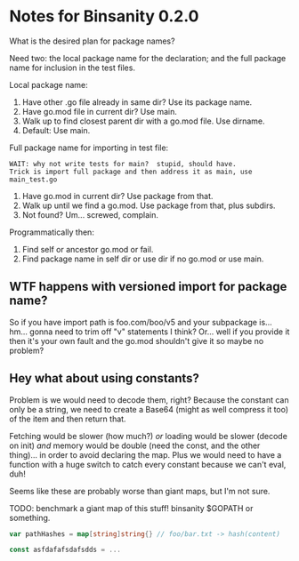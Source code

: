 # Notes for Binsanity 0.2.0

What is the desired plan for package names?

Need two: the local package name for the declaration; and the full package
name for inclusion in the test files.

Local package name:

1. Have other .go file already in same dir? Use its package name.
2. Have go.mod file in current dir? Use main.
3. Walk up to find closest parent dir with a go.mod file. Use dirname.
4. Default: Use main.

Full package name for importing in test file:

    WAIT: why not write tests for main?  stupid, should have.
    Trick is import full package and then address it as main, use main_test.go

1. Have go.mod in current dir? Use package from that.
2. Walk up until we find a go.mod. Use package from that, plus subdirs.
3. Not found? Um... screwed, complain.

Programmatically then:

1. Find self or ancestor go.mod or fail.
2. Find package name in self dir or use dir if no go.mod or use main.

## WTF happens with versioned import for package name?

So if you have import path is foo.com/boo/v5 and your subpackage is... hm...
gonna need to trim off "v" statements I think? Or... well if you provide it
then it's your own fault and the go.mod shouldn't give it so maybe no problem?

## Hey what about using constants?

Problem is we would need to decode them, right? Because the constant can
only be a string, we need to create a Base64 (might as well compress it too)
of the item and then return that.

Fetching would be slower (how much?) _or_ loading would be slower (decode on
init) _and_ memory would be double (need the const, and the other thing)...
in order to avoid declaring the map. Plus we would need to have a function
with a huge switch to catch every constant because we can't eval, duh!

Seems like these are probably worse than giant maps, but I'm not sure.

TODO: benchmark a giant map of this stuff! binsanity $GOPATH or something.

```go
var pathHashes = map[string]string{} // foo/bar.txt -> hash(content)

const asfdafafsdafsdds = ...

```
